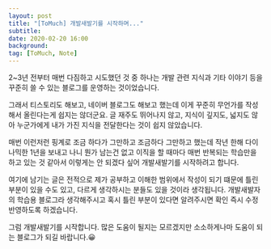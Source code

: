 ```yaml
---
layout: post
title: "[ToMuch] 개발새발기를 시작하며..."
subtitle:
date: 2020-02-20 16:00
background: 
tag: [ToMuch, Note]
---
```


<!-- ![main image](/assets/images/posts/2020-02-20/blogMain.png) -->

2~3년 전부터 매번 다짐하고 시도했던 것 중 하나는 개발 관련 지식과 기타 이야기 등을 꾸준히 쓸 수 있는 블로그를 운영하는 것이었습니다.

그래서 티스토리도 해보고, 네이버 블로그도 해보고 했는데 이게 꾸준히 무언가를 작성해서 올린다는게 쉽지는 않더군요. 글 재주도 뛰어나지 않고, 지식이 깊지도, 넓지도 않아 누군가에게 내가 가진 지식을 전달한다는 것이 쉽지 않았습니다. 

매번 이런저런 핑계로 조금 하다가 그만하고 조금하다 그만하고 했는데 작년 한해 다이나믹한 1년을 보내고 나니 뭔가 남는건 없고 이직을 할 때마다 매번 반복되는 학습만을 하고 있는 것 같아서 이렇게는 안 되겠다 싶어 개발새발기를 시작하려고 합니다.

여기에 남기는 글은 전적으로 제가 공부하고 이해한 범위에서 작성이 되기 떄문에 틀린 부분이 있을 수도 있고, 다르게 생각하시는 분들도 있을 것이라 생각됩니다. 개발새발자의 학습용 블로그라 생각해주시고 혹시 틀린 부분이 있다면 알려주시면 확인 즉시 수정 반영하도록 하겠습니다.

그럼 개발새발기를 시작합니다. 많은 도움이 될지는 모르겠지만 소소하게나마 도움이 되는 블로그가 되길 바랍니다.😀
